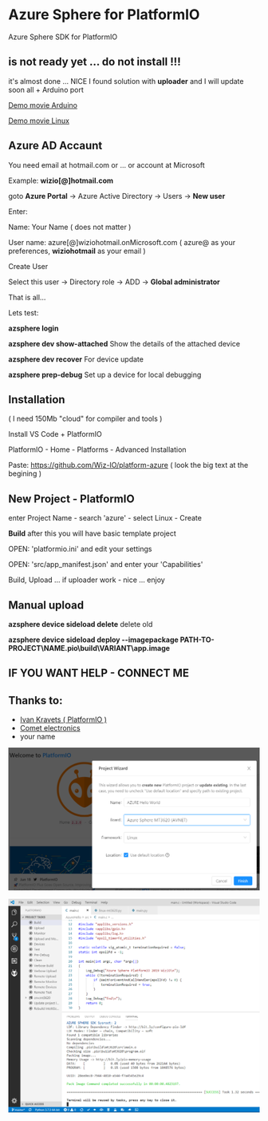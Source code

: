 # Azure Sphere for PlatformIO
Azure Sphere SDK for PlatformIO

## is not ready yet ... do not install !!! ##

it's almost done ... NICE I found solution with **uploader** and I will update soon all + Arduino port


[Demo movie Arduino](https://www.youtube.com/watch?v=bPYGXtNt8fg)

[Demo movie Linux](https://www.youtube.com/watch?v=tIwjUzBBPTg)



## Azure AD Accaunt

You need email at hotmail.com or ... or account at Microsoft

Example: **wizio[@]hotmail.com**

goto **Azure Portal** -> Azure Active Directory -> Users -> **New user**

Enter:

Name: Your Name ( does not matter )

User name: azure[@]wiziohotmail.onMicrosoft.com ( azure@ as your preferences, **wiziohotmail** as your email )

Create User

Select this user -> Directory role -> ADD -> **Global administrator**

That is all... 

Lets test: 

**azsphere login**

**azsphere dev show-attached** Show the details of the attached device

**azsphere dev recover** For device update

**azsphere prep-debug** Set up a device for local debugging

## Installation
( I need 150Mb "cloud" for compiler and tools )

Install VS Code + PlatformIO

PlatformIO - Home - Platforms - Advanced Installation

Paste: https://github.com/Wiz-IO/platform-azure ( look the big text at the begining )

## New Project - PlatformIO

enter Project Name - search 'azure' - select Linux - Create

**Build** after this you will have basic template project

OPEN: 'platformio.ini' and edit your settings

OPEN: 'src/app_manifest.json' and enter your 'Capabilities'

Build, Upload ... if uploader work - nice ... enjoy

## Manual upload

**azsphere device sideload delete** delete old

**azsphere device sideload deploy --imagepackage PATH-TO-PROJECT\NAME\.pio\build\VARIANT\app.image**

## IF YOU WANT HELP - CONNECT ME

## Thanks to:
* [Ivan Kravets ( PlatformIO )](https://platformio.org/)
* [Comet electronics](https://www.comet.bg/?cid=111)
* your name


![Project](https://raw.githubusercontent.com/Wiz-IO/LIB/master/images/azure.png) 

![Project](https://raw.githubusercontent.com/Wiz-IO/LIB/master/images/azure-platformio.png) 
